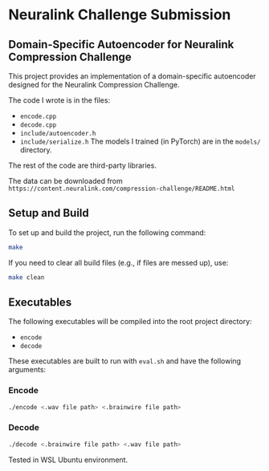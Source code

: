 # Neuralink Challenge Submission

## Domain-Specific Autoencoder for Neuralink Compression Challenge

This project provides an implementation of a domain-specific autoencoder designed for the Neuralink Compression Challenge.

The code I wrote is in the files:
- `encode.cpp`
- `decode.cpp`
- `include/autoencoder.h`
- `include/serialize.h`
The models I trained (in PyTorch) are in the `models/` directory.

The rest of the code are third-party libraries.

The data can be downloaded from `https://content.neuralink.com/compression-challenge/README.html`

## Setup and Build

To set up and build the project, run the following command:

```bash
make
```

If you need to clear all build files (e.g., if files are messed up), use:

```bash
make clean
```

## Executables

The following executables will be compiled into the root project directory:

- `encode`
- `decode`

These executables are built to run with `eval.sh` and have the following arguments:

### Encode

```bash
./encode <.wav file path> <.brainwire file path>
```

### Decode

```bash
./decode <.brainwire file path> <.wav file path>
```
Tested in WSL Ubuntu environment.
